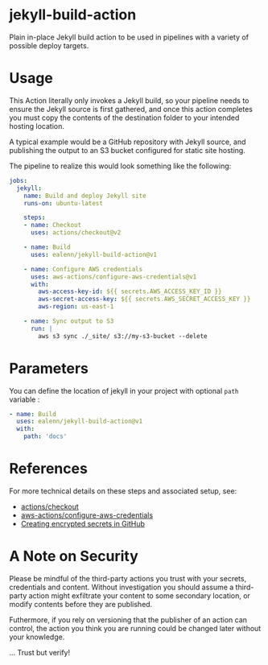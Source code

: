 # jekyll-build-action
Plain in-place Jekyll build action to be used in pipelines with a variety of possible deploy targets.

# Usage
This Action literally only invokes a Jekyll build, so your pipeline needs to ensure the Jekyll source is first gathered, and once this action completes you must copy the contents of the destination folder to your intended hosting location.

A typical example would be a GitHub repository with Jekyll source, and publishing the output to an S3 bucket configured for static site hosting.

The pipeline to realize this would look something like the following:
```yaml
jobs:
  jekyll:
    name: Build and deploy Jekyll site
    runs-on: ubuntu-latest

    steps:
    - name: Checkout
      uses: actions/checkout@v2

    - name: Build
      uses: ealenn/jekyll-build-action@v1

    - name: Configure AWS credentials
      uses: aws-actions/configure-aws-credentials@v1
      with:
        aws-access-key-id: ${{ secrets.AWS_ACCESS_KEY_ID }}
        aws-secret-access-key: ${{ secrets.AWS_SECRET_ACCESS_KEY }}
        aws-region: us-east-1

    - name: Sync output to S3
      run: |
        aws s3 sync ./_site/ s3://my-s3-bucket --delete
```

# Parameters

You can define the location of jekyll in your project with optional `path` variable :

```yaml
- name: Build
  uses: ealenn/jekyll-build-action@v1
  with:
    path: 'docs'
```

# References
For more technical details on these steps and associated setup, see:
- [actions/checkout](https://github.com/actions/checkout)
- [aws-actions/configure-aws-credentials](https://github.com/aws-actions/configure-aws-credentials)
- [Creating encrypted secrets in GitHub](https://help.github.com/en/actions/configuring-and-managing-workflows/creating-and-storing-encrypted-secrets)

# A Note on Security
Please be mindful of the third-party actions you trust with your secrets, credentials and content. Without investigation you should assume a third-party action might exfiltrate your content to some secondary location, or modify contents before they are published.

Futhermore, if you rely on versioning that the publisher of an action can control, the action you think you are running could be changed later without your knowledge.

... Trust but verify!
